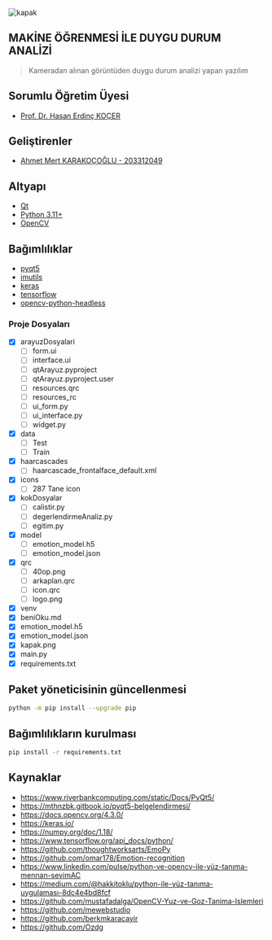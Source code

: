![kapak](C:\Users\ahmet\OneDrive\Documents\Duygu-Analiz\kapak.png)

## MAKİNE ÖĞRENMESİ İLE DUYGU DURUM ANALİZİ

> Kameradan alınan görüntüden duygu durum analizi yapan yazılım

## Sorumlu Öğretim Üyesi
- [Prof. Dr. Hasan Erdinç KOÇER](http://https://www.selcuk.edu.tr/Person/Detail/ekocer)

## Geliştirenler
- [Ahmet Mert KARAKOÇOĞLU - 203312049](https://www.linkedin.com/in/ahmedovic/)

## Altyapı
- [Qt](https://www.qt.io/)
- [Python 3.11+](https://www.python.org/)
- [OpenCV](https://www.opencv.org/)


## Bağımlılıklar
- [pyqt5](https://pypi.org/project/PyQt5/)
- [imutils](https://pypi.org/project/imutils/)
- [keras](https://pypi.org/project/Keras/)
- [tensorflow](https://pypi.org/project/tensorflow/)
- [opencv-python-headless](https://pypi.org/project/opencv-python-headless/)


### Proje Dosyaları
- [x] arayuzDosyalari
	- [ ] form.ui
	- [ ] interface.ui
    - [ ] qtArayuz.pyproject
    - [ ] qtArayuz.pyproject.user
    - [ ] resources.qrc
    - [ ] resources_rc
    - [ ] ui_form.py
    - [ ] ui_interface.py
    - [ ] widget.py
- [x] data
    - [ ] Test
    - [ ] Train
- [x] haarcascades
    - [ ] haarcascade_frontalface_default.xml
- [x] icons
	- [ ] 287 Tane icon
- [x] kokDosyalar
	- [ ] calistir.py
	- [ ] degerlendirmeAnaliz.py
	- [ ] egitim.py
- [x] model
    - [ ] emotion_model.h5
    - [ ] emotion_model.json
- [x] qrc
    - [ ] 40op.png
    - [ ] arkaplan.qrc
    - [ ] icon.qrc
    - [ ] logo.png
- [x] venv
- [x] beniOku.md
- [x] emotion_model.h5
- [x] emotion_model.json
- [x] kapak.png
- [x] main.py
- [x] requirements.txt

## Paket yöneticisinin güncellenmesi
```bash
python -m pip install --upgrade pip
```
## Bağımlılıkların kurulması
```bash
pip install -r requirements.txt
```

## Kaynaklar
- https://www.riverbankcomputing.com/static/Docs/PyQt5/
- https://mthnzbk.gitbook.io/pyqt5-belgelendirmesi/
- https://docs.opencv.org/4.3.0/
- https://keras.io/
- https://numpy.org/doc/1.18/
- https://www.tensorflow.org/api_docs/python/
- https://github.com/thoughtworksarts/EmoPy
- https://github.com/omar178/Emotion-recognition
- https://www.linkedin.com/pulse/python-ve-opencv-ile-yüz-tanıma-mennan-sevi̇mAC
- https://medium.com/@hakkitoklu/python-ile-yüz-tanıma-uygulaması-8dc4e4bd8fcf
- https://github.com/mustafadalga/OpenCV-Yuz-ve-Goz-Tanima-Islemleri
- https://github.com/mewebstudio
- https://github.com/berkmkaracayir
- https://github.com/Ozdg
